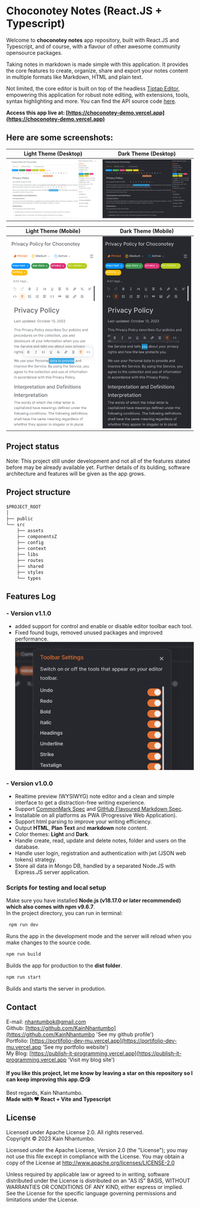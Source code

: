 # Choconotey Notes (React.JS + Typescript)

Welcome to **choconotey notes** app repository, built with React.JS and Typescript, and of course, with a flavour of other awesome community opensource packages.

Taking notes in markdown is made simple with this application. It provides the core features to create, organize, share and export your notes content in multiple formats like Markdown, HTML and plain text.

Not limited, the core editor is built on top of the headless [Tiptap Editor](https://tiptap.dev), empowering this application for robust note editing, with extensions, tools, syntax highlighting and more. You can find the API source code [here](https://github.com/KainNhantumbo/notes-api).

**Access this app live at: [https://choconotey-demo.vercel.app](https://choconotey-demo.vercel.app)**

## **Here are some screenshots:**

|           Light Theme (Desktop)           |           Dark Theme (Desktop)           |
| :---------------------------------------: | :--------------------------------------: |
| ![](./src/assets/demo-light.png?raw=true) | ![](./src/assets/demo-dark.png?raw=true) |

|               Light Theme (Mobile)               |               Dark Theme (Mobile)               |
| :----------------------------------------------: | :---------------------------------------------: |
| ![](./src/assets/demo-light-mobile.png?raw=true) | ![](./src/assets/demo-dark-mobile.png?raw=true) |

## Project status

Note: This project still under development and not all of the features stated before may be already available yet. Further details of its bulding, software architecture and features will be given as the app grows.

## Project structure

```
$PROJECT_ROOT
│
├── public
└── src
    ├── assets
    ├── componentsZ
    ├── config
    ├── context
    ├── libs
    ├── routes
    ├── shared
    ├── styles
    └── types
```

## Features Log


### - Version v1.1.0
- added support for control and enable or disable editor toolbar each tool.
- Fixed found bugs, removed unused packages and improved performance.
![Toolbar tool twiker demo](/src/assets/toolbar-settings-demo.png "Toolbar tool twiker demo")

### - Version v1.0.0
- Realtime preview (WYSIWYG) note editor and a clean and simple interface to get a distraction-free writing experience.
- Support [CommonMark Spec](https://spec.commonmark.org/0.29/) and [GitHub Flavoured Markdown Spec](https://github.github.com/gfm/).
- Installable on all platforms as PWA (Progressive Web Application).
- Support html parsing to improve your writing efficiency.
- Output **HTML**, **Plan Text** and **markdown** note content.
- Color themes: **Light** and **Dark**.
- Handle create, read, update and delete notes, folder and users on the database.
- Handle user login, registration and authentication with jwt (JSON web tokens) strategy.
- Store all data in Mongo DB, handled by a separated Node.JS with Express.JS server application.

### Scripts for testing and local setup

Make sure you have installed **Node.js (v18.17.0 or later recommended) which also comes with npm v9.6.7**.\
In the project directory, you can run in terminal:

```bash
 npm run dev
```

Runs the app in the development mode and the server will reload when you make changes to the source code.

```bash
npm run build
```

Builds the app for production to the **dist folder**.

```bash
npm run start
```

Builds and starts the server in prodution.

## Contact

E-mail: [nhantumbok@gmail.com](nhantumbok@gmail.com 'Send an e-mail')\
Github: [https://github.com/KainNhantumbo](https://github.com/KainNhantumbo 'See my github profile')  
Portfolio: [https://portifolio-dev-mu.vercel.app](https://portifolio-dev-mu.vercel.app 'See my portfolio website')\
My Blog: [https://publish-it-programming.vercel.app](https://publish-it-programming.vercel.app 'Visit my blog site')

#### If you like this project, let me know by leaving a star on this repository so I can keep improving this app.😊😘

Best regards, Kain Nhantumbo.\
**Made with ❤ React + Vite and Typescript**

## License

Licensed under Apache License 2.0. All rights reserved.\
Copyright &copy; 2023 Kain Nhantumbo.

Licensed under the Apache License, Version 2.0 (the "License"); you may not use this file except in compliance with the License. You may obtain a copy of the License at http://www.apache.org/licenses/LICENSE-2.0

Unless required by applicable law or agreed to in writing, software distributed under the License is distributed on an "AS IS" BASIS, WITHOUT WARRANTIES OR CONDITIONS OF ANY KIND, either express or implied. See the License for the specific language governing permissions and limitations under the License.
